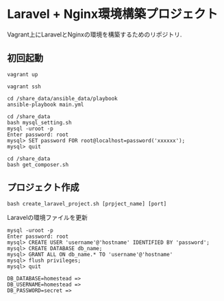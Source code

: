 # Laravel + Nginx環境構築プロジェクト

Vagrant上にLaravelとNginxの環境を構築するためのリポジトリ.

## 初回起動

```
vagrant up
```

```
vagrant ssh
```

```
cd /share_data/ansible_data/playbook
ansible-playbook main.yml
```

```
cd /share_data
bash mysql_setting.sh
mysql -uroot -p
Enter password: root
mysql> SET password FOR root@localhost=password('xxxxxx');
mysql> quit
```

```
cd /share_data
bash get_composer.sh
```

## プロジェクト作成

```
bash create_laravel_project.sh [prpject_name] [port]
```

Laravelの環境ファイルを更新
```
mysql -uroot -p
Enter password: root
mysql> CREATE USER 'username'@'hostname' IDENTIFIED BY 'password';
mysql> CREATE DATABASE db_name;
mysql> GRANT ALL ON db_name.* TO 'username'@'hostname'
mysql> flush privileges;
mysql> quit

DB_DATABASE=homestead => 
DB_USERNAME=homestead => 
DB_PASSWORD=secret => 
```


